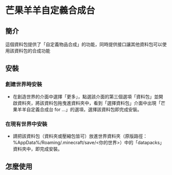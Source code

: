 # 芒果羊羊自定義合成台
## 簡介
這個資料包提供了「自定義物品合成」的功能，同時提供接口讓其他資料包可以使用該資料包的合成功能
## 安裝
### 創建世界時安裝
- 在創造世界的介面中選擇「更多」，點選該介面的第三個選項「資料包」並開啟資料夾，將該資料包拖曳進資料夾中，看到「選擇資料包」介面中出現「芒果羊羊自定義合成台 for ...」的選項，選擇該資料包即完成安裝。
### 在現有世界中安裝
- 請把該資料包（資料夾或壓縮包皆可）放進世界資料夾（原版路徑：%AppData%/Roaming/.minecraft/save/<你的世界>）中的「datapacks」資料夾中，即完成安裝。
## 怎麼使用

